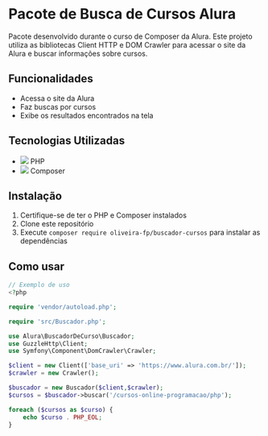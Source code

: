 # Pacote de Busca de Cursos Alura

Pacote desenvolvido durante o curso de Composer da Alura. Este projeto utiliza as bibliotecas Client HTTP e DOM Crawler para acessar o site da Alura e buscar informações sobre cursos.

## Funcionalidades

- Acessa o site da Alura
- Faz buscas por cursos
- Exibe os resultados encontrados na tela

## Tecnologias Utilizadas

- <img src="https://img.shields.io/badge/PHP-777BB4?style=for-the-badge&logo=php&logoColor=white" /> PHP
- <img src="https://img.shields.io/badge/Composer-885630?style=for-the-badge&logo=Composer&logoColor=white"/> Composer

## Instalação

1. Certifique-se de ter o PHP e Composer instalados
2. Clone este repositório
3. Execute `composer require oliveira-fp/buscador-cursos` para instalar as dependências

## Como usar

```php
// Exemplo de uso
<?php

require 'vendor/autoload.php';

require 'src/Buscador.php';

use Alura\BuscadorDeCurso\Buscador;
use GuzzleHttp\Client;
use Symfony\Component\DomCrawler\Crawler;

$client = new Client(['base_uri' => 'https://www.alura.com.br/']);
$crawler = new Crawler();

$buscador = new Buscador($client,$crawler);
$cursos = $buscador->buscar('/cursos-online-programacao/php');

foreach ($cursos as $curso) {
    echo $curso . PHP_EOL;
}

